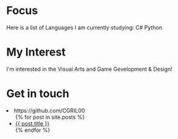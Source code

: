 # Focus
Here is a list of Languages I am currently studying:
C#
Python
# My Interest
I'm interested in the Visual Arts and Game Gevelopment & Design!
# Get in touch
<li> https://github.com/CGRIL00
<ul>
{% for post in site.posts %}
<li>
<a href="{{ post.url }}">{{ post.title }}</a>
</li>
{% endfor %}
</ul>
